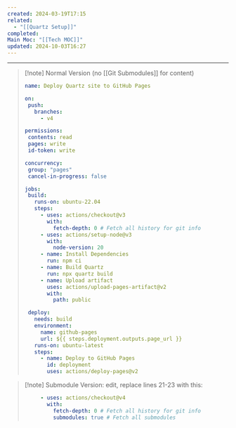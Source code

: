 ```yaml
---
created: 2024-03-19T17:15
related:
  - "[[Quartz Setup]]"
completed: 
Main Moc: "[[Tech MOC]]"
updated: 2024-10-03T16:27
---
```

---
>[!note] Normal Version (no [[Git Submodules]] for content)
>```yaml
>name: Deploy Quartz site to GitHub Pages
> 
>on:
>  push:
>    branches:
>      - v4
> 
>permissions:
>  contents: read
>  pages: write
>  id-token: write
> 
>concurrency:
>  group: "pages"
>  cancel-in-progress: false
> 
>jobs:
>  build:
>    runs-on: ubuntu-22.04
>    steps:
>      - uses: actions/checkout@v3
>        with:
>          fetch-depth: 0 # Fetch all history for git info
>      - uses: actions/setup-node@v3
>        with:
>          node-version: 20
>      - name: Install Dependencies
>        run: npm ci
>      - name: Build Quartz
>        run: npx quartz build
>      - name: Upload artifact
>        uses: actions/upload-pages-artifact@v2
>        with:
>          path: public
> 
>  deploy:
>    needs: build
>    environment:
>      name: github-pages
>      url: ${{ steps.deployment.outputs.page_url }}
>    runs-on: ubuntu-latest
>    steps:
>      - name: Deploy to GitHub Pages
>        id: deployment
>        uses: actions/deploy-pages@v2
>```

>[!note] Submodule Version:
>edit, replace lines 21-23 with this:
>```yaml
>      - uses: actions/checkout@v4
>        with:
>          fetch-depth: 0 # Fetch all history for git info
>          submodules: true # Fetch all submodules
>```

